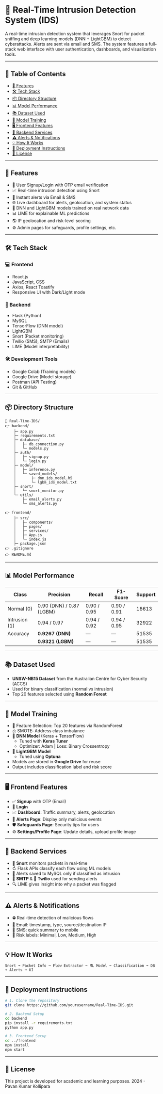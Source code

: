# 🚨 Real-Time Intrusion Detection System (IDS)

A real-time intrusion detection system that leverages Snort for packet sniffing and deep learning models (DNN + LightGBM) to detect cyberattacks. Alerts are sent via email and SMS. The system features a full-stack web interface with user authentication, dashboards, and visualization tools.

---

## 📌 Table of Contents

- [🚀 Features](#-features)
- [🛠️ Tech Stack](#%ef%b8%8f-tech-stack)
- [📦 Directory Structure](#-directory-structure)
- [📊 Model Performance](#-model-performance)
- [📚 Dataset Used](#-dataset-used)
- [🧠 Model Training](#-model-training)
- [🖥️ Frontend Features](#%ef%b8%8f-frontend-features)
- [🔐 Backend Services](#-backend-services)
- [⚠️ Alerts & Notifications](#%ef%b8%8f-alerts--notifications)
- [💡 How It Works](#-how-it-works)
- [🚀 Deployment Instructions](#-deployment-instructions)
- [📜 License](#-license)

---

## 🚀 Features

- 🔐 User Signup/Login with OTP email verification
- 📈 Real-time intrusion detection using Snort
- 📩 Instant alerts via Email & SMS
- 🌐 Live dashboard for alerts, geolocation, and system status
- 🧠 DNN and LightGBM models trained on real network data
- 📊 LIME for explainable ML predictions
- 🌎 IP geolocation and risk-level scoring
- ⚙️ Admin pages for safeguards, profile settings, etc.

---

## 🛠️ Tech Stack

### 💻 Frontend

- React.js
- JavaScript, CSS
- Axios, React Toastify
- Responsive UI with Dark/Light mode

### 🧪 Backend

- Flask (Python)
- MySQL
- TensorFlow (DNN model)
- LightGBM
- Snort (Packet monitoring)
- Twilio (SMS), SMTP (Emails)
- LIME (Model interpretability)

### 🛠️ Development Tools

- Google Colab (Training models)
- Google Drive (Model storage)
- Postman (API Testing)
- Git & GitHub

---

## 📦 Directory Structure

```
📂 Real-Time-IDS/
👉 backend/
    ├─ app.py
    ├─ requirements.txt
    ├─ database/
    │   ├─ db_connection.py
    │   └─ models.py
    ├─ auth/
    │   ├─ signup.py
    │   └─ login.py
    ├─ model/
    │   ├─ inference.py
    │   └─ saved_models/
    │       ├─ dnn_ids_model.h5
    │       └─ lgbm_ids_model.txt
    ├─ snort/
    │   └─ snort_monitor.py
    └─ utils/
        ├─ email_alerts.py
        └─ sms_alerts.py

👉 frontend/
    ├─ src/
    │   ├─ components/
    │   ├─ pages/
    │   ├─ services/
    │   ├─ App.js
    │   └─ index.js
    ├─ package.json
👉 .gitignore
👉 README.md
```

---

## 📊 Model Performance

| Class         | Precision                | Recall      | F1-Score    | Support |
| ------------- | ------------------------ | ----------- | ----------- | ------- |
| Normal (0)    | 0.90 (DNN) / 0.87 (LGBM) | 0.90 / 0.95 | 0.90 / 0.91 | 18613   |
| Intrusion (1) | 0.94 / 0.97              | 0.94 / 0.92 | 0.94 / 0.95 | 32922   |
| Accuracy      | **0.9267 (DNN)**         | —           | —           | 51535   |
|               | **0.9321 (LGBM)**        | —           | —           | 51535   |

---

## 📚 Dataset Used

- **UNSW-NB15 Dataset** from the Australian Centre for Cyber Security (ACCS)
- Used for binary classification (normal vs intrusion)
- Top 20 features selected using **Random Forest**

---

## 🧠 Model Training

- 🛁 Feature Selection: Top 20 features via RandomForest
- ⚖️ SMOTE: Address class imbalance
- 🧠 **DNN Model** (Keras + TensorFlow)
  - Tuned with **Keras Tuner**
  - Optimizer: Adam | Loss: Binary Crossentropy
- 🚀 **LightGBM Model**
  - Tuned using **Optuna**
- Models are stored in **Google Drive** for reuse
- Output includes classification label and risk score

---

## 🖥️ Frontend Features

- ✅ **Signup** with OTP (Email)
- 🔐 **Login**
- 📈 **Dashboard**: Traffic summary, alerts, geolocation
- 🔔 **Alerts Page**: Display only malicious events
- 🛡️ **Safeguards Page**: Security tips for users
- ⚙️ **Settings/Profile Page**: Update details, upload profile image

---

## 🔐 Backend Services

- 📡 **Snort** monitors packets in real-time
- ↻ Flask APIs classify each flow using ML models
- 📁 Alerts saved to MySQL only if classified as intrusion
- 📩 **SMTP** & 📱 **Twilio** used for sending alerts
- 🔍 LIME gives insight into why a packet was flagged

---

## ⚠️ Alerts & Notifications

- ⛔ Real-time detection of malicious flows
- 📧 Email: timestamp, type, source/destination IP
- 📱 SMS: quick summary to mobile
- 🧠 Risk labels: Minimal, Low, Medium, High

---

## 💡 How It Works

```
Snort ➞ Packet Info ➞ Flow Extractor ➞ ML Model ➞ Classification ➞ DB + Alerts ➞ UI
```

---

## 🚀 Deployment Instructions

```bash
# 1. Clone the repository
git clone https://github.com/yourusername/Real-Time-IDS.git

# 2. Backend Setup
cd backend
pip install -r requirements.txt
python app.py

# 3. Frontend Setup
cd ../frontend
npm install
npm start
```

---

## 📜 License

This project is developed for academic and learning purposes.
2024 - Pavan Kumar Kollipara

